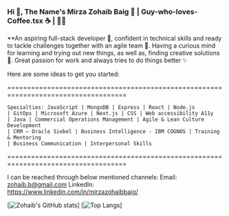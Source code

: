 ### Hi 👋, The Name's Mirza Zohaib Baig 🧔 | Guy-who-loves-Coffee.tsx ☕ | <ButtLovesToCodeMore /> 👨‍💻

**An aspiring full-stack developer 🚀, confident in technical skills and ready to tackle challenges together with an agile team 💪. 
Having a curious mind for learning and trying out new things, as well as, finding creative solutions 🧠. 
Great passion for work and always tries to do things better ✨

Here are some ideas to get you started:

====================================================================================

    Specialties: JavaScript | MongoDB | Express | React | Node.js 
    | GitOps | Microsoft Azure | Next.js | CSS | Web accessibility A11y 
    | Java | Commercial Operations Management | Agile & Lean Culture Development 
    | CRM – Oracle Siebel | Business Intelligence - IBM COGNOS | Training & Mentoring 
    | Business Communication | Interpersonal Skills 

====================================================================================

I can be reached through below mentioned channels:
Email: zohaib.b@gmail.com
LinkedIn: https://www.linkedin.com/in/mirzazohaibbaig/

[![Zohaib's GitHub stats](https://github-readme-stats.vercel.app/api?username=mirzazohaib)]
[![Top Langs](https://github-readme-stats.vercel.app/api/top-langs/?username=mirzazohaib)]
